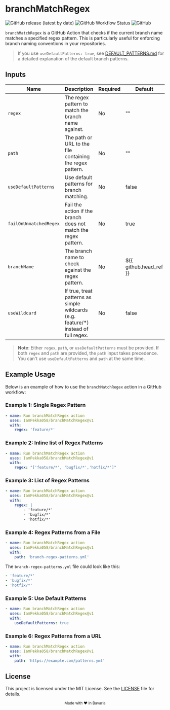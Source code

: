# branchMatchRegex

![GitHub release (latest by date)](https://img.shields.io/github/v/release/IamPekka058/branchMatchRegex)
![GitHub Workflow Status](https://img.shields.io/github/actions/workflow/status/IamPekka058/branchMatchRegex/.github/workflows/build-and-commit.yml)
![GitHub](https://img.shields.io/github/license/IamPekka058/branchMatchRegex)

`branchMatchRegex` is a GitHub Action that checks if the current branch name matches a specified regex pattern. This is particularly useful for enforcing branch naming conventions in your repositories.

> If you use `useDefaultPatterns: true`, see [DEFAULT_PATTERNS.md](./DEFAULT_PATTERNS.md) for a detailed explanation of the default branch patterns.

## Inputs

| Name                   | Description                                                                 | Required | Default                |
|------------------------|-----------------------------------------------------------------------------|----------|------------------------|
| `regex`                | The regex pattern to match the branch name against.                         | No       | ""                    |
| `path`                 | The path or URL to the file containing the regex pattern.                   | No       | ""                    |
| `useDefaultPatterns`   | Use default patterns for branch matching.                                   | No       | false                  |
| `failOnUnmatchedRegex` | Fail the action if the branch does not match the regex pattern.             | No       | true                   |
| `branchName`           | The branch name to check against the regex pattern.                         | No       | ${{ github.head_ref }} |
| `useWildcard`          | If true, treat patterns as simple wildcards (e.g. feature/*) instead of full regex. | No | false |

> **Note**: Either `regex`, `path`, or `useDefaultPatterns` must be provided. If both `regex` and `path` are provided, the `path` input takes precedence. You can't use `useDefaultPatterns` and `path` at the same time.

## Example Usage

Below is an example of how to use the `branchMatchRegex` action in a GitHub workflow:

### Example 1: Single Regex Pattern
```yaml
- name: Run branchMatchRegex action
  uses: IamPekka058/branchMatchRegex@v1
  with:
    regex: 'feature/*'
```

### Example 2: Inline list of Regex Patterns
```yaml
- name: Run branchMatchRegex action
  uses: IamPekka058/branchMatchRegex@v1
  with:
    regex: "['feature/*', 'bugfix/*','hotfix/*']"
```
### Example 3: List of Regex Patterns
```yaml
- name: Run branchMatchRegex action
  uses: IamPekka058/branchMatchRegex@v1
  with:
    regex: |
        - 'feature/*'
        - 'bugfix/*'
        - 'hotfix/*'
```

### Example 4: Regex Patterns from a File
```yaml
- name: Run branchMatchRegex action
  uses: IamPekka058/branchMatchRegex@v1
  with:
    path: 'branch-regex-patterns.yml'
```

The `branch-regex-patterns.yml` file could look like this:
```yaml
- 'feature/*'
- 'bugfix/*'
- 'hotfix/*'
```

### Example 5: Use Default Patterns
```yaml
- name: Run branchMatchRegex action
  uses: IamPekka058/branchMatchRegex@v1
  with:
    useDefaultPatterns: true
```

### Example 6: Regex Patterns from a URL
```yaml
- name: Run branchMatchRegex action
  uses: IamPekka058/branchMatchRegex@v1
  with:
    path: 'https://example.com/patterns.yml'
```

## License

This project is licensed under the MIT License. See the [LICENSE](./LICENSE) file for details.

<div align="center">
  <sub>Made with ❤️ in Bavaria</sub>
</div>
